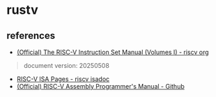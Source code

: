 # rustv

## references
* [(Official) The RISC-V Instruction Set Manual (Volumes I) - riscv org](https://lf-riscv.atlassian.net/wiki/spaces/HOME/pages/16154769/RISC-V+Technical+Specifications)
> document version: 20250508
* [RISC-V ISA Pages - riscv isadoc](https://msyksphinz-self.github.io/riscv-isadoc/html/rvi.html)
* [(Official) RISC-V Assembly Programmer's Manual - Github](https://github.com/riscv-non-isa/riscv-asm-manual)
